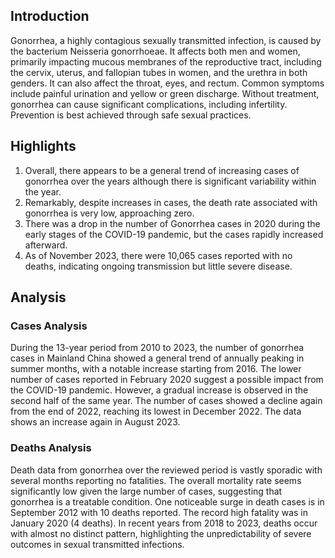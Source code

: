 ## Introduction

Gonorrhea, a highly contagious sexually transmitted infection, is caused by the bacterium Neisseria gonorrhoeae. It affects both men and women, primarily impacting mucous membranes of the reproductive tract, including the cervix, uterus, and fallopian tubes in women, and the urethra in both genders. It can also affect the throat, eyes, and rectum. Common symptoms include painful urination and yellow or green discharge. Without treatment, gonorrhea can cause significant complications, including infertility. Prevention is best achieved through safe sexual practices.

## Highlights

1. Overall, there appears to be a general trend of increasing cases of gonorrhea over the years although there is significant variability within the year.<br/>
2. Remarkably, despite increases in cases, the death rate associated with gonorrhea is very low, approaching zero.<br/>
3. There was a drop in the number of Gonorrhea cases in 2020 during the early stages of the COVID-19 pandemic, but the cases rapidly increased afterward.<br/>
4. As of November 2023, there were 10,065 cases reported with no deaths, indicating ongoing transmission but little severe disease.

## Analysis

### Cases Analysis
During the 13-year period from 2010 to 2023, the number of gonorrhea cases in Mainland China showed a general trend of annually peaking in summer months, with a notable increase starting from 2016. The lower number of cases reported in February 2020 suggest a possible impact from the COVID-19 pandemic. However, a gradual increase is observed in the second half of the same year. The number of cases showed a decline again from the end of 2022, reaching its lowest in December 2022. The data shows an increase again in August 2023.

### Deaths Analysis
Death data from gonorrhea over the reviewed period is vastly sporadic with several months reporting no fatalities. The overall mortality rate seems significantly low given the large number of cases, suggesting that gonorrhea is a treatable condition. One noticeable surge in death cases is in September 2012 with 10 deaths reported. The record high fatality was in January 2020 (4 deaths). In recent years from 2018 to 2023, deaths occur with almost no distinct pattern, highlighting the unpredictability of severe outcomes in sexual transmitted infections.
